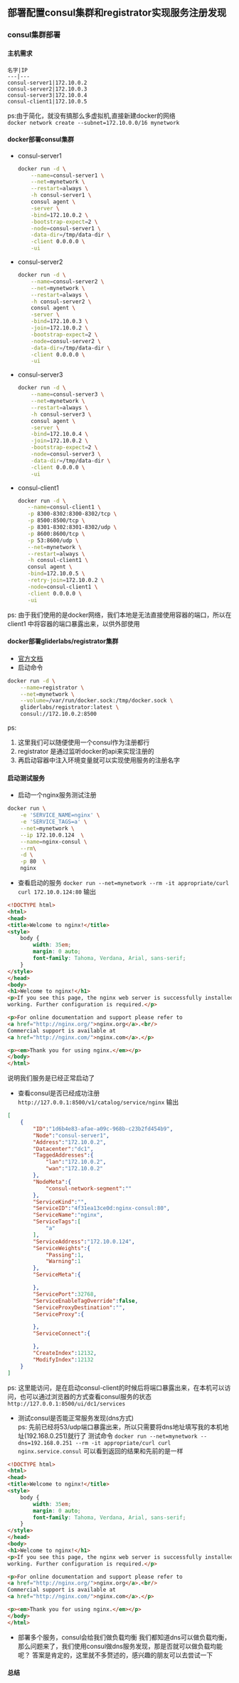 部署配置consul集群和registrator实现服务注册发现
---
### consul集群部署
#### 主机需求
    
    名字|IP
    ---|---
    consul-server1|172.10.0.2
    consul-server2|172.10.0.3
    consul-server3|172.10.0.4
    consul-client1|172.10.0.5

ps:由于简化，就没有搞那么多虚拟机,直接新建docker的网络  
`docker network create --subnet=172.10.0.0/16 mynetwork`
    
#### docker部署consul集群  

* consul-server1

    ```bash
    docker run -d \
        --name=consul-server1 \
        --net=mynetwork \
        --restart=always \
        -h consul-server1 \
        consul agent \
        -server \
        -bind=172.10.0.2 \
        -bootstrap-expect=2 \
        -node=consul-server1 \
        -data-dir=/tmp/data-dir \
        -client 0.0.0.0 \
        -ui
     ```
* consul-server2

     ```bash
     docker run -d \
         --name=consul-server2 \
         --net=mynetwork \
         --restart=always \
         -h consul-server2 \
         consul agent \
         -server \
         -bind=172.10.0.3 \
         -join=172.10.0.2 \
         -bootstrap-expect=2 \
         -node=consul-server2 \
         -data-dir=/tmp/data-dir \
         -client 0.0.0.0 \
         -ui
     ```
* consul-server3

     ```bash
     docker run -d \
         --name=consul-server3 \
         --net=mynetwork \
         --restart=always \
         -h consul-server3 \
         consul agent \
         -server \
         -bind=172.10.0.4 \
         -join=172.10.0.2 \
         -bootstrap-expect=2 \
         -node=consul-server3 \
         -data-dir=/tmp/data-dir \
         -client 0.0.0.0 \
         -ui
     ```
* consul-client1 

     ```bash
     docker run -d \
        --name=consul-client1 \
        -p 8300-8302:8300-8302/tcp \
        -p 8500:8500/tcp \
        -p 8301-8302:8301-8302/udp \
        -p 8600:8600/tcp \
        -p 53:8600/udp \
        --net=mynetwork \
        --restart=always \
        -h consul-client1 \
        consul agent \
        -bind=172.10.0.5 \
        -retry-join=172.10.0.2 \
        -node=consul-client1 \
        -client 0.0.0.0 \
        -ui
     ```
 ps: 由于我们使用的是docker网络，我们本地是无法直接使用容器的端口，所以在client1 中将容器的端口暴露出来，以供外部使用

#### docker部署gliderlabs/registrator集群
* [官方文档](https://gliderlabs.github.io/registrator/latest/)
* 启动命令
```bash
docker run -d \
    --name=registrator \
    --net=mynetwork \
    --volume=/var/run/docker.sock:/tmp/docker.sock \
    gliderlabs/registrator:latest \
    consul://172.10.0.2:8500
```
ps: 
1. 这里我们可以随便使用一个consul作为注册都行
2. registrator 是通过监听docker的api来实现注册的
3. 再启动容器中注入环境变量就可以实现使用服务的注册名字

#### 启动测试服务
* 启动一个nginx服务测试注册
 ```bash
 docker run \
     -e 'SERVICE_NAME=nginx' \
     -e 'SERVICE_TAGS=a' \
     --net=mynetwork \
     --ip 172.10.0.124  \
     --name=nginx-consul \
     --rm\
     -d \
     -p 80  \
     nginx
 ```
* 查看启动的服务
`docker run --net=mynetwork --rm -it appropriate/curl curl 172.10.0.124:80`
输出
```html
<!DOCTYPE html>
<html>
<head>
<title>Welcome to nginx!</title>
<style>
    body {
        width: 35em;
        margin: 0 auto;
        font-family: Tahoma, Verdana, Arial, sans-serif;
    }
</style>
</head>
<body>
<h1>Welcome to nginx!</h1>
<p>If you see this page, the nginx web server is successfully installed and
working. Further configuration is required.</p>

<p>For online documentation and support please refer to
<a href="http://nginx.org/">nginx.org</a>.<br/>
Commercial support is available at
<a href="http://nginx.com/">nginx.com</a>.</p>

<p><em>Thank you for using nginx.</em></p>
</body>
</html>
```
说明我们服务是已经正常启动了

* 查看consul是否已经成功注册
`http://127.0.0.1:8500/v1/catalog/service/nginx`
输出
```json
[
    {
        "ID":"1d6b4e83-afae-a09c-968b-c23b2fd454b9",
        "Node":"consul-server1",
        "Address":"172.10.0.2",
        "Datacenter":"dc1",
        "TaggedAddresses":{
            "lan":"172.10.0.2",
            "wan":"172.10.0.2"
        },
        "NodeMeta":{
            "consul-network-segment":""
        },
        "ServiceKind":"",
        "ServiceID":"4f31ea13ce0d:nginx-consul:80",
        "ServiceName":"nginx",
        "ServiceTags":[
            "a"
        ],
        "ServiceAddress":"172.10.0.124",
        "ServiceWeights":{
            "Passing":1,
            "Warning":1
        },
        "ServiceMeta":{

        },
        "ServicePort":32768,
        "ServiceEnableTagOverride":false,
        "ServiceProxyDestination":"",
        "ServiceProxy":{

        },
        "ServiceConnect":{

        },
        "CreateIndex":12132,
        "ModifyIndex":12132
    }
]
```
ps: 这里能访问，是在启动consul-client的时候后将端口暴露出来，在本机可以访问，也可以通过浏览器的方式查看consul服务的状态`http://127.0.0.1:8500/ui/dc1/services`

* 测试consul是否能正常服务发现(dns方式)  
    ps: 先前已经将53/udp端口暴露出来，所以只需要将dns地址填写我的本机地址(192.168.0.251)就行了
  测试命令
  `docker run --net=mynetwork --dns=192.168.0.251 --rm -it appropriate/curl curl nginx.service.consul`
  可以看到返回的结果和先前的是一样
```html
<!DOCTYPE html>
<html>
<head>
<title>Welcome to nginx!</title>
<style>
    body {
        width: 35em;
        margin: 0 auto;
        font-family: Tahoma, Verdana, Arial, sans-serif;
    }
</style>
</head>
<body>
<h1>Welcome to nginx!</h1>
<p>If you see this page, the nginx web server is successfully installed and
working. Further configuration is required.</p>

<p>For online documentation and support please refer to
<a href="http://nginx.org/">nginx.org</a>.<br/>
Commercial support is available at
<a href="http://nginx.com/">nginx.com</a>.</p>

<p><em>Thank you for using nginx.</em></p>
</body>
</html>
```

* 部署多个服务，consul会给我们做负载均衡
我们都知道dns可以做负载均衡，那么问题来了，我们使用consul做dns服务发现，那是否就可以做负载均能呢？ 答案是肯定的，这里就不多赘述的，感兴趣的朋友可以去尝试一下

#### 总结  